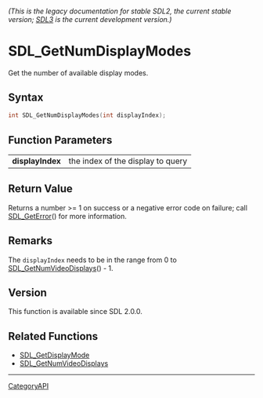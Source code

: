 ###### (This is the legacy documentation for stable SDL2, the current stable version; [SDL3](https://wiki.libsdl.org/SDL3/) is the current development version.)
# SDL_GetNumDisplayModes

Get the number of available display modes.

## Syntax

```c
int SDL_GetNumDisplayModes(int displayIndex);

```

## Function Parameters

|                      |                                   |
| -------------------- | --------------------------------- |
| **displayIndex**     | the index of the display to query |

## Return Value

Returns a number >= 1 on success or a negative error code on failure; call
[SDL_GetError](SDL_GetError.md)() for more information.

## Remarks

The `displayIndex` needs to be in the range from 0 to
[SDL_GetNumVideoDisplays](SDL_GetNumVideoDisplays.md)() - 1.

## Version

This function is available since SDL 2.0.0.

## Related Functions

* [SDL_GetDisplayMode](SDL_GetDisplayMode.md)
* [SDL_GetNumVideoDisplays](SDL_GetNumVideoDisplays.md)

----
[CategoryAPI](CategoryAPI.md)
